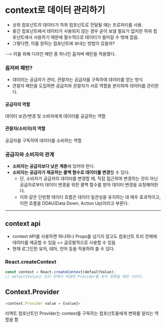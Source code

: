 # context로 데이터 관리하기 

- 상위 컴포넌트의 데이터가 하위 컴포넌트로 전달될 때는 프로퍼티를 사용.
- 중간 컴포넌트에서 데이터가 사용되지 않는 경우 굳이 보낼 필요가 없지만 하위 컴포넌트에서 사용하기 때문에 필수적으로 데이터가 들어갈 수 밖에 없음.
- 그렇다면, 이를 원하는 컴포넌트에 보내는 방법이 있을까?

--> 이를 위해 디자인 패턴 중 하나인 옵저버 패턴을 적용했다.

### 옵저버 패턴?

- 데이터는 공급자가 관리, 관찰자는 공급자를 구독하여 데이터를 얻는 방식
- 관찰자 패턴을 도입하면 공급자와 관찰자가 서로 역할을 분리하여 데이터를 관리한다.

#### 공급자의 역할

데이터 보관/변경 및 소비자에게 데이터를 공급하는 역할

#### 관찰자(소비자)의 역할

공급자를 구독하여 데이터를 소비하는 역할

### 공급자와 소비자의 관계

- **소비자는 공급자보다 낮은 계층**에 있어야 한다.
- **소비자는 공급자가 제공하는 콜백 함수로 데이터를 변경**할 수 있다.
  - 단, 소비자가 공급자의 데이터를 변경할 때, 직접 접근하여 변경하는 것이 아닌 공급자로부터 데이터 변경을 위한 콜백 함수를 받아 데이터 변경을 요청해야한다.
  - 이와 같은 단방향 데이터 흐름은 데이터 일관성을 유지하는 데 매우 효과적이고, 이런 흐름을 DDAU(Data Down, Action Up)이라고 부른다.

---

## context api 
- context API를 사용하면 하나하나 Props를 넘기지 않고도 컴포넌트 트리 전체에 데이터를 제공할 수 있음 => 글로벌적으로 사용할 수 있음 
- 현재 로그인한 유저, 테마, 언어 등을 적용하여 쓸 수 있다. 

### React.createContext 
```js
const context = React.createContext(defaultValue);
// defaultValue는 트리 안에서 적절한 Provider를 찾지 못했을 때만 쓰인다.  
```

## Context.Provider 
```js
<context.Provider value = {value}>
```
리액트 컴포넌트인 Provider는 context를 구독하는 컴포넌트들에게 변화를 알리는 역할을 함 